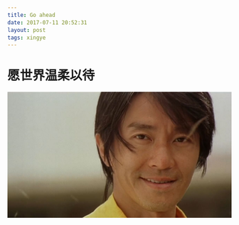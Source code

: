 ```yaml
---
title: Go ahead
date: 2017-07-11 20:52:31
layout: post
tags: xingye
---
```


# 愿世界温柔以待 #

![loading...](/images/mind/xingye.jpg "xingye")